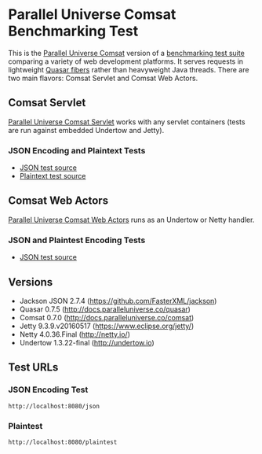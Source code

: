 # Parallel Universe Comsat Benchmarking Test

This is the [Parallel Universe Comsat](http://docs.paralleluniverse.co/comsat/#overview) version of a [benchmarking test suite](../) comparing a variety of web development platforms. It serves requests in lightweight [Quasar fibers](http://docs.paralleluniverse.co/quasar/#fibers) rather than heavyweight Java threads. There are two main flavors: Comsat Servlet and Comsat Web Actors.

## Comsat Servlet

[Parallel Universe Comsat Servlet](http://docs.paralleluniverse.co/comsat/#servlets) works with any servlet containers (tests are run against embedded Undertow and Jetty).

### JSON Encoding and Plaintext Tests

* [JSON test source](src/main/java/hello/servlet/JsonServlet.java)
* [Plaintext test source](src/main/java/hello/servlet/PlaintextServlet.java)

## Comsat Web Actors

[Parallel Universe Comsat Web Actors](http://docs.paralleluniverse.co/comsat/#web-actors) runs as an Undertow or Netty handler.

### JSON and Plaintest Encoding Tests

* [JSON test source](src/main/java/hello/webactors/HelloWebActor.java)

## Versions

* Jackson JSON 2.7.4 (https://github.com/FasterXML/jackson)
* Quasar 0.7.5 (http://docs.paralleluniverse.co/quasar)
* Comsat 0.7.0 (http://docs.paralleluniverse.co/comsat)
* Jetty 9.3.9.v20160517 (https://www.eclipse.org/jetty/)
* Netty 4.0.36.Final (http://netty.io/)
* Undertow 1.3.22-final (http://undertow.io)

## Test URLs

### JSON Encoding Test

    http://localhost:8080/json

### Plaintest

    http://localhost:8080/plaintest
